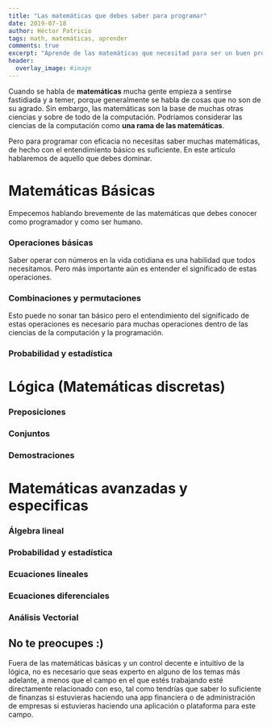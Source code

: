 ```yaml
---
title: "Las matemáticas que debes saber para programar"
date: 2019-07-18
author: Héctor Patricio
tags: math, matemáticas, aprender
comments: true
excerpt: "Aprende de las matemáticas que necesitad para ser un buen programador."
header:
  overlay_image: #image
---
```


Cuando se habla de **matemáticas** mucha gente empieza a sentirse fastidiada y a temer, porque generalmente se habla de cosas que no son de su agrado. Sin embargo, las matemáticas son la base de muchas otras ciencias y sobre de todo de la computación. Podríamos considerar las ciencias de la computación como **una rama de las matemáticas**.

Pero para programar con eficacia no necesitas saber muchas matemáticas, de hecho con el entendimiento básico es suficiente. En este artículo hablaremos de aquello que debes dominar.

# Matemáticas Básicas
Empecemos hablando brevemente de las matemáticas que debes conocer como programador y como ser humano.
### Operaciones básicas
Saber operar con números en la vida cotidiana es una habilidad que todos necesitamos. Pero más importante aún es entender el significado de estas operaciones.

### Combinaciones y permutaciones
Esto puede no sonar tan básico pero el entendimiento del significado de estas operaciones es necesario para muchas operaciones dentro de las ciencias de la computación y la programación.

### Probabilidad y estadística



# Lógica (Matemáticas discretas)

### Preposiciones
### Conjuntos
### Demostraciones

# Matemáticas avanzadas y especificas

### Álgebra lineal
### Probabilidad y estadística
### Ecuaciones lineales
### Ecuaciones diferenciales
### Análisis Vectorial

## No te preocupes :)

Fuera de las matemáticas básicas y un control decente e intuitivo de la lógica, no es necesario que seas experto en alguno de los temas más adelante, a menos que el campo en el que estés trabajando esté directamente relacionado con eso, tal
como tendrías que saber lo suficiente de finanzas si estuvieras haciendo una app financiera o de administración de empresas si estuvieras haciendo una aplicación o plataforma para este campo.
